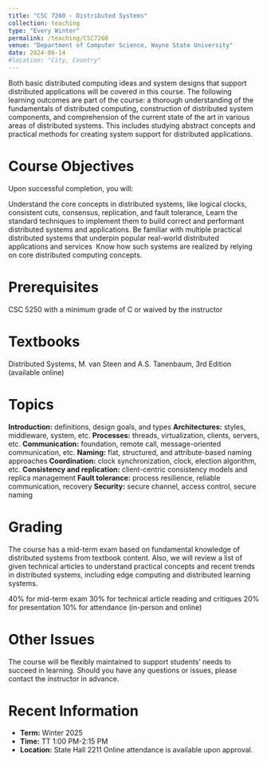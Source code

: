 ```yaml
---
title: "CSC 7260 - Distributed Systems"
collection: teaching
type: "Every Winter"
permalink: /teaching/CSC7260
venue: "Department of Computer Science, Wayne State University"
date: 2024-06-14
#location: "City, Country"
---
```

Both basic distributed computing ideas and system designs that support distributed applications will be covered in this course. The following learning outcomes are part of the course: a thorough understanding of the fundamentals of distributed computing, construction of distributed system components, and comprehension of the current state of the art in various areas of distributed systems. This includes studying abstract concepts and practical methods for creating system support for distributed applications.


Course Objectives
======
Upon successful completion, you will:

Understand the core concepts in distributed systems, like logical clocks, consistent cuts, consensus, replication, and fault tolerance,
Learn the standard techniques to implement them to build correct and performant distributed systems and applications.
Be familiar with multiple practical distributed systems that underpin popular real-world distributed applications and services 
Know how such systems are realized by relying on core distributed computing concepts.

Prerequisites
======
CSC 5250 with a minimum grade of C or waived by the instructor 

Textbooks
======

Distributed Systems, M. van Steen and A.S. Tanenbaum, 3rd Edition (available online)

Topics
======

**Introduction:** definitions, design goals, and types
**Architectures:** styles, middleware, system, etc.
**Processes:** threads, virtualization, clients, servers, etc.
**Communication:** foundation, remote call, message-oriented communication, etc.
**Naming:** flat, structured, and attribute-based naming approaches
**Coordination:** clock synchronization, clock, election algorithm, etc.
**Consistency and replication:** client-centric consistency models and replica management
**Fault tolerance:** process resilience, reliable communication, recovery
**Security:** secure channel, access control, secure naming

Grading
======
The course has a mid-term exam based on fundamental knowledge of distributed systems from textbook content. Also, we will review a list of given technical articles to understand practical concepts and recent trends in distributed systems, including edge computing and distributed learning systems.

40% for mid-term exam
30% for technical article reading and critiques
20% for presentation
10% for attendance (in-person and online)

Other Issues
=======
The course will be flexibly maintained to support students’ needs to succeed in learning. Should you have any questions or issues, please contact the instructor in advance. 

Recent Information
======
* **Term:** Winter 2025
* **Time:** TT 1:00 PM-2:15 PM                        
* **Location:** State Hall 2211 Online attendance is available upon approval.
